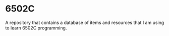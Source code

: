 # 6502C
A repository that contains a database of items and resources that I am using to learn 6502C programming.
